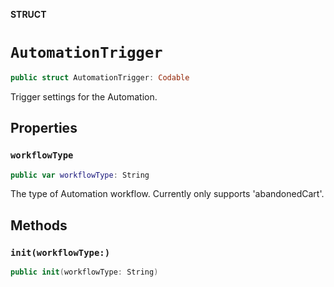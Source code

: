**STRUCT**

# `AutomationTrigger`

```swift
public struct AutomationTrigger: Codable
```

Trigger settings for the Automation.

## Properties
### `workflowType`

```swift
public var workflowType: String
```

The type of Automation workflow. Currently only supports &#x27;abandonedCart&#x27;.

## Methods
### `init(workflowType:)`

```swift
public init(workflowType: String)
```
